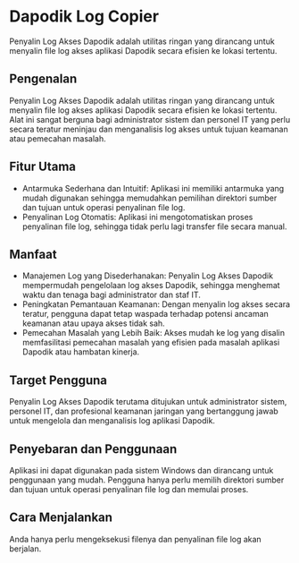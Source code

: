 # Dapodik Log Copier
Penyalin Log Akses Dapodik adalah utilitas ringan yang dirancang untuk menyalin file log akses aplikasi Dapodik secara efisien ke lokasi tertentu.

## Pengenalan

Penyalin Log Akses Dapodik adalah utilitas ringan yang dirancang untuk menyalin file log akses aplikasi Dapodik secara efisien ke lokasi tertentu. 
Alat ini sangat berguna bagi administrator sistem dan personel IT yang perlu secara teratur meninjau dan menganalisis log akses untuk tujuan keamanan atau pemecahan masalah.

## Fitur Utama

<ul>
  <li>Antarmuka Sederhana dan Intuitif: Aplikasi ini memiliki antarmuka yang mudah digunakan sehingga memudahkan pemilihan direktori sumber dan tujuan untuk operasi penyalinan file log.</li>
  <li>Penyalinan Log Otomatis: Aplikasi ini mengotomatiskan proses penyalinan file log, sehingga tidak perlu lagi transfer file secara manual.</li>
</ul>

## Manfaat

<ul>
  <li>Manajemen Log yang Disederhanakan: Penyalin Log Akses Dapodik mempermudah pengelolaan log akses Dapodik, sehingga menghemat waktu dan tenaga bagi administrator dan staf IT.</li>
  <li>Peningkatan Pemantauan Keamanan: Dengan menyalin log akses secara teratur, pengguna dapat tetap waspada terhadap potensi ancaman keamanan atau upaya akses tidak sah.</li>
  <li>Pemecahan Masalah yang Lebih Baik: Akses mudah ke log yang disalin memfasilitasi pemecahan masalah yang efisien pada masalah aplikasi Dapodik atau hambatan kinerja.</li>
</ul>


## Target Pengguna

Penyalin Log Akses Dapodik terutama ditujukan untuk administrator sistem, personel IT, dan profesional keamanan jaringan yang bertanggung jawab untuk mengelola dan menganalisis log aplikasi Dapodik.

## Penyebaran dan Penggunaan

Aplikasi ini dapat digunakan pada sistem Windows dan dirancang untuk penggunaan yang mudah. Pengguna hanya perlu memilih direktori sumber dan tujuan untuk operasi penyalinan file log dan memulai proses.

## Cara Menjalankan

Anda hanya perlu mengeksekusi filenya dan penyalinan file log akan berjalan.
